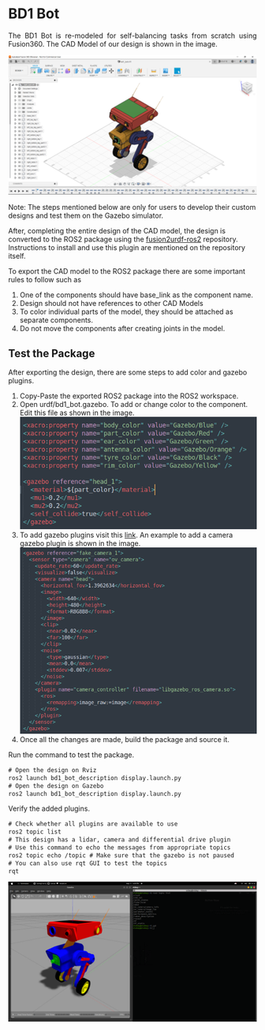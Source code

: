 # BD1 Bot

<p align = "justify">
The BD1 Bot is re-modeled for self-balancing tasks from scratch using Fusion360. The CAD Model of our design is shown in the image. </p>

<div style="text" align="center">
    <img src="https://github.com/hari-vickey/ROS2-Self-Balancing-Bot/blob/main/documents/images/bd1_bot_fusion.png" />
</div>

Note: The steps mentioned below are only for users to develop their custom designs and test them on the Gazebo simulator.

After, completing the entire design of the CAD model, the design is converted to the ROS2 package using the [fusion2urdf-ros2](https://github.com/dheena2k2/fusion2urdf-ros2.git) repository. Instructions to install and use this plugin are mentioned on the repository itself.

To export the CAD model to the ROS2 package there are some important rules to follow such as
1. One of the components should have base_link as the component name.
2. Design should not have references to other CAD Models
3. To color individual parts of the model, they should be attached as separate components.
4. Do not move the components after creating joints in the model.

## Test the Package

After exporting the design, there are some steps to add color and gazebo plugins.
1. Copy-Paste the exported ROS2 package into the ROS2 workspace.
2. Open urdf/bd1_bot.gazebo. To add or change color to the component. Edit this file as shown in the image.
    ![](https://github.com/hari-vickey/ROS2-Self-Balancing-Bot/blob/main/documents/images/change_color.png)
3. To add gazebo plugins visit this [link](https://github.com/ros-simulation/gazebo_ros_pkgs/wiki). An example to add a camera gazebo plugin is shown in the image.
   ![](https://github.com/hari-vickey/ROS2-Self-Balancing-Bot/blob/main/documents/images/add_plugin.png)
4. Once all the changes are made, build the package and source it.

Run the command to test the package.

    # Open the design on Rviz
    ros2 launch bd1_bot_description display.launch.py
    # Open the design on Gazebo
    ros2 launch bd1_bot_description display.launch.py

Verify the added plugins.

    # Check whether all plugins are available to use
    ros2 topic list
    # This design has a lidar, camera and differential drive plugin
    # Use this command to echo the messages from appropriate topics
    ros2 topic echo /topic # Make sure that the gazebo is not paused
    # You can also use rqt GUI to test the topics
    rqt

<div style="text" align="center">
    <img src="https://github.com/hari-vickey/ROS2-Self-Balancing-Bot/blob/main/documents/images/test_description_pkg.png" />
</div>